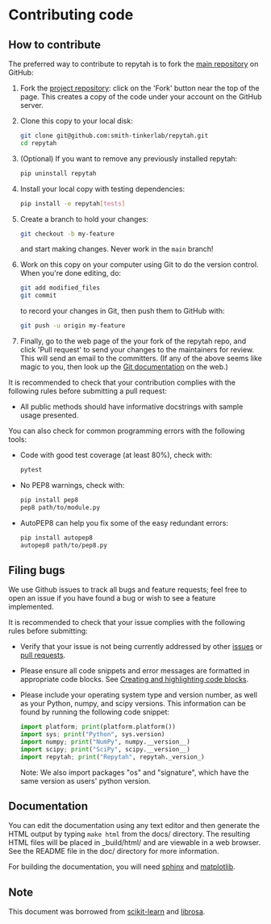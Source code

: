 
# Contributing code

## How to contribute

The preferred way to contribute to repytah is to fork the [main repository](https://github.com/smith-tinkerlab/repytah) on GitHub:

1. Fork the [project repository](https://github.com/smith-tinkerlab/repytah):
   click on the 'Fork' button near the top of the page. This creates
   a copy of the code under your account on the GitHub server.

2. Clone this copy to your local disk:

   ```bash
   git clone git@github.com:smith-tinkerlab/repytah.git
   cd repytah 
   ```

3. (Optional) If you want to remove any previously installed repytah:

   ```bash
   pip uninstall repytah
   ```

4. Install your local copy with testing dependencies:

   ```bash
   pip install -e repytah[tests]
   ```

5. Create a branch to hold your changes:

   ```bash
   git checkout -b my-feature
   ```

   and start making changes. Never work in the ``main`` branch!

6. Work on this copy on your computer using Git to do the version
   control. When you're done editing, do:

   ```bash
   git add modified_files
   git commit
   ```

   to record your changes in Git, then push them to GitHub with:

   ```bash
   git push -u origin my-feature
   ```

7. Finally, go to the web page of the your fork of the repytah repo, and click 'Pull request' to send your changes to the maintainers for review. This will send an email to the committers. (If any of the above seems like magic to you, then look up the [Git documentation](http://git-scm.com/documentation) on the web.)

It is recommended to check that your contribution complies with the
following rules before submitting a pull request:

- All public methods should have informative docstrings with sample
   usage presented.

You can also check for common programming errors with the following
tools:

- Code with good test coverage (at least 80%), check with:

   ```bash
   pytest
   ```

- No PEP8 warnings, check with:

   ```bash
   pip install pep8
   pep8 path/to/module.py
   ```

- AutoPEP8 can help you fix some of the easy redundant errors:

   ```bash
   pip install autopep8
   autopep8 path/to/pep8.py
   ```

## Filing bugs

We use Github issues to track all bugs and feature requests; feel free to
open an issue if you have found a bug or wish to see a feature implemented.

It is recommended to check that your issue complies with the
following rules before submitting:

- Verify that your issue is not being currently addressed by other
   [issues](https://github.com/smith-tinkerlab/repytah/issues)
   or [pull requests](https://github.com/smith-tinkerlab/repytah/pulls).

- Please ensure all code snippets and error messages are formatted in
   appropriate code blocks.
   See [Creating and highlighting code blocks](https://help.github.com/articles/creating-and-highlighting-code-blocks).

- Please include your operating system type and version number, as well
   as your Python, numpy, and scipy versions. This information
   can be found by running the following code snippet:

  ```python
  import platform; print(platform.platform())
  import sys; print("Python", sys.version)
  import numpy; print("NumPy", numpy.__version__)
  import scipy; print("SciPy", scipy.__version__)
  import repytah; print("Repytah", repytah._version_)
  ```
  Note: We also import packages "os" and "signature", which have the same version as users' python version.

## Documentation

You can edit the documentation using any text editor and then generate
the HTML output by typing ``make html`` from the docs/ directory.
The resulting HTML files will be placed in _build/html/ and are viewable
in a web browser. See the README file in the doc/ directory for more information.

For building the documentation, you will need
[sphinx](https://www.sphinx-doc.org/) and
[matplotlib](https://matplotlib.org/stable/index.html).

## Note

This document was borrowed from [scikit-learn](http://scikit-learn.org/) and [librosa](https://github.com/librosa/librosa).
